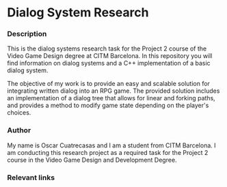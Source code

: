 # Dialog System Research

### Description

This is the dialog systems research task for the Project 2 course of the Video Game Design degree at CITM Barcelona. In this repository you will find information on dialog systems and a C++ implementation of a basic dialog system.

The objective of my work is to provide an easy and scalable solution for integrating written dialog into an RPG game. The provided solution includes an implementation of a dialog tree that allows for linear and forking paths, and provides a method to modify game state depending on the player's choices.

### Author

My name is Oscar Cuatrecasas and I am a student from CITM Barcelona. I am conducting this research project as a required task for the Project 2 course in the Video Game Design and Development Degree.

### Relevant links

